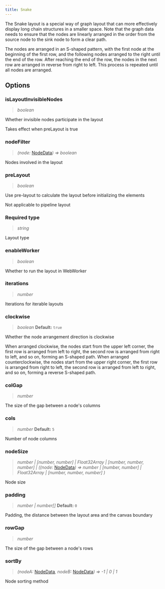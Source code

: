 ```yaml
---
title: Snake
---
```


The Snake layout is a special way of graph layout that can more effectively display long chain structures in a smaller space. Note that the graph data needs to ensure that the nodes are linearly arranged in the order from the source node to the sink node to form a clear path.

The nodes are arranged in an S-shaped pattern, with the first node at the beginning of the first row, and the following nodes arranged to the right until the end of the row. After reaching the end of the row, the nodes in the next row are arranged in reverse from right to left. This process is repeated until all nodes are arranged.

## Options

### isLayoutInvisibleNodes

> _boolean_

Whether invisible nodes participate in the layout

Takes effect when preLayout is true

### nodeFilter

> _(node:_ [NodeData](/api/graph/option#nodedata)_) => boolean_

Nodes involved in the layout

### preLayout

> _boolean_

Use pre-layout to calculate the layout before initializing the elements

Not applicable to pipeline layout

### <Badge type="success">Required</Badge> type

> _string_

Layout type

### enableWorker

> _boolean_

Whether to run the layout in WebWorker

### iterations

> _number_

Iterations for iterable layouts

### clockwise

> _boolean_ **Default:** `true`

Whether the node arrangement direction is clockwise

When arranged clockwise, the nodes start from the upper left corner, the first row is arranged from left to right, the second row is arranged from right to left, and so on, forming an S-shaped path. When arranged counterclockwise, the nodes start from the upper right corner, the first row is arranged from right to left, the second row is arranged from left to right, and so on, forming a reverse S-shaped path.

### colGap

> _number_

The size of the gap between a node's columns

### cols

> _number_ **Default:** `5`

Number of node columns

### nodeSize

> _number \| [number, number] \| Float32Array \| [number, number, number]_ _\| ((node:_ [NodeData](/api/graph/option#nodedata)_) =>_ _number \| [number, number] \| Float32Array \| [number, number, number]_ _)_

Node size

### padding

> _number \| number[]_ **Default:** `0`

Padding, the distance between the layout area and the canvas boundary

### rowGap

> _number_

The size of the gap between a node's rows

### sortBy

> _(nodeA:_ [NodeData](/api/graph/option#nodedata)_, nodeB:_ [NodeData](/api/graph/option#nodedata)_) => -1 \| 0 \| 1_

Node sorting method
